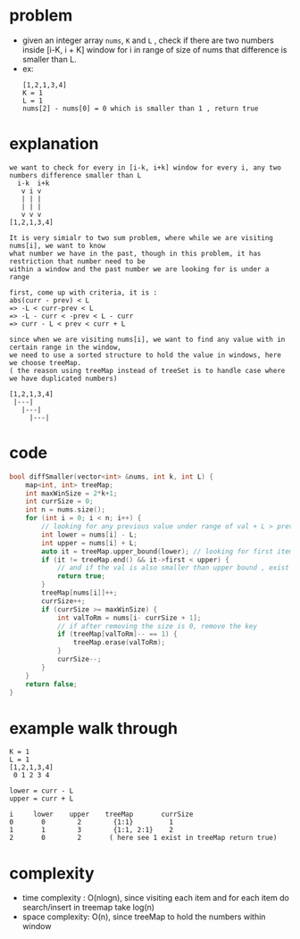 # problem
* given an integer array `nums`, `K` and `L` , check if there are two numbers inside [i-K, i + K] window for i in range of size of nums that difference is smaller than L.
* ex:
    ```
    [1,2,1,3,4]
    K = 1
    L = 1
    nums[2] - nums[0] = 0 which is smaller than 1 , return true
    ```

# explanation
```
we want to check for every in [i-k, i+k] window for every i, any two numbers difference smaller than L
  i-k  i+k
   v i v
   | | |
   | | |
   v v v
[1,2,1,3,4]

It is very simialr to two sum problem, where while we are visiting nums[i], we want to know
what number we have in the past, though in this problem, it has restriction that number need to be
within a window and the past number we are looking for is under a range

first, come up with criteria, it is :
abs(curr - prev) < L
=> -L < curr-prev < L
=> -L - curr < -prev < L - curr
=> curr - L < prev < curr + L

since when we are visiting nums[i], we want to find any value with in certain range in the window,
we need to use a sorted structure to hold the value in windows, here we choose treeMap.
( the reason using treeMap instead of treeSet is to handle case where we have duplicated numbers)

[1,2,1,3,4]
 |---|
   |---|
     |---|

```

# code
```cpp
bool diffSmaller(vector<int> &nums, int k, int L) {
    map<int, int> treeMap;
    int maxWinSize = 2*k+1;
    int currSize = 0;
    int n = nums.size();
    for (int i = 0; i < n; i++) {
        // looking for any previous value under range of val + L > prev > val -L
        int lower = nums[i] - L;
        int upper = nums[i] + L;
        auto it = treeMap.upper_bound(lower); // looking for first item bigger than lower
        if (it != treeMap.end() && it->first < upper) {
            // and if the val is also smaller than upper bound , exist
            return true;
        }
        treeMap[nums[i]]++;
        currSize++;
        if (currSize >= maxWinSize) {
            int valToRm = nums[i- currSize + 1];
            // if after removing the size is 0, remove the key
            if (treeMap[valToRm]-- == 1) {
                treeMap.erase(valToRm);
            }
            currSize--;
        }
    }
    return false;
}
```

# example walk through
```
K = 1
L = 1
[1,2,1,3,4]
 0 1 2 3 4

lower = curr - L
upper = curr + L

i     lower    upper    treeMap       currSize
0       0        2        {1:1}         1
1       1        3        {1:1, 2:1}    2
2       0        2       ( here see 1 exist in treeMap return true)
```

# complexity
* time complexity : O(nlogn), since visiting each item and for each item do search/insert in treemap take log(n)
* space complexity: O(n), since treeMap to hold the numbers within window
